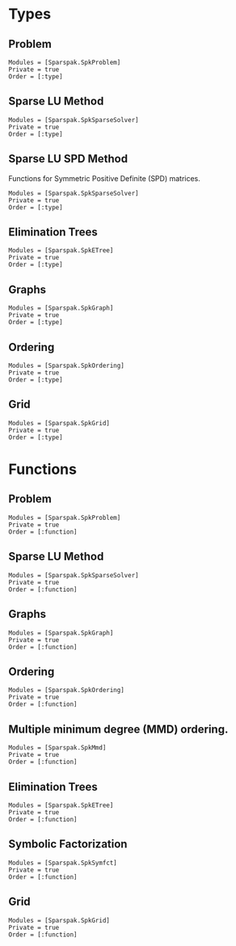 # Types

## Problem

```@autodocs
Modules = [Sparspak.SpkProblem]
Private = true
Order = [:type]
```

## Sparse LU Method

```@autodocs
Modules = [Sparspak.SpkSparseSolver]
Private = true
Order = [:type]
```

## Sparse LU SPD Method

Functions for Symmetric Positive Definite (SPD) matrices.

```@autodocs
Modules = [Sparspak.SpkSparseSolver]
Private = true
Order = [:type]
```

## Elimination Trees

```@autodocs
Modules = [Sparspak.SpkETree]
Private = true
Order = [:type]
```

## Graphs

```@autodocs
Modules = [Sparspak.SpkGraph]
Private = true
Order = [:type]
```

## Ordering

```@autodocs
Modules = [Sparspak.SpkOrdering]
Private = true
Order = [:type]
```

## Grid

```@autodocs
Modules = [Sparspak.SpkGrid]
Private = true
Order = [:type]
```

# Functions

## Problem

```@autodocs
Modules = [Sparspak.SpkProblem]
Private = true
Order = [:function]
```

## Sparse LU Method

```@autodocs
Modules = [Sparspak.SpkSparseSolver]
Private = true
Order = [:function]
```

## Graphs

```@autodocs
Modules = [Sparspak.SpkGraph]
Private = true
Order = [:function]
```

## Ordering

```@autodocs
Modules = [Sparspak.SpkOrdering]
Private = true
Order = [:function]
```

## Multiple minimum degree (MMD) ordering.

```@autodocs
Modules = [Sparspak.SpkMmd]
Private = true
Order = [:function]
```

## Elimination Trees

```@autodocs
Modules = [Sparspak.SpkETree]
Private = true
Order = [:function]
```

## Symbolic Factorization

```@autodocs
Modules = [Sparspak.SpkSymfct]
Private = true
Order = [:function]
```

## Grid

```@autodocs
Modules = [Sparspak.SpkGrid]
Private = true
Order = [:function]
```

